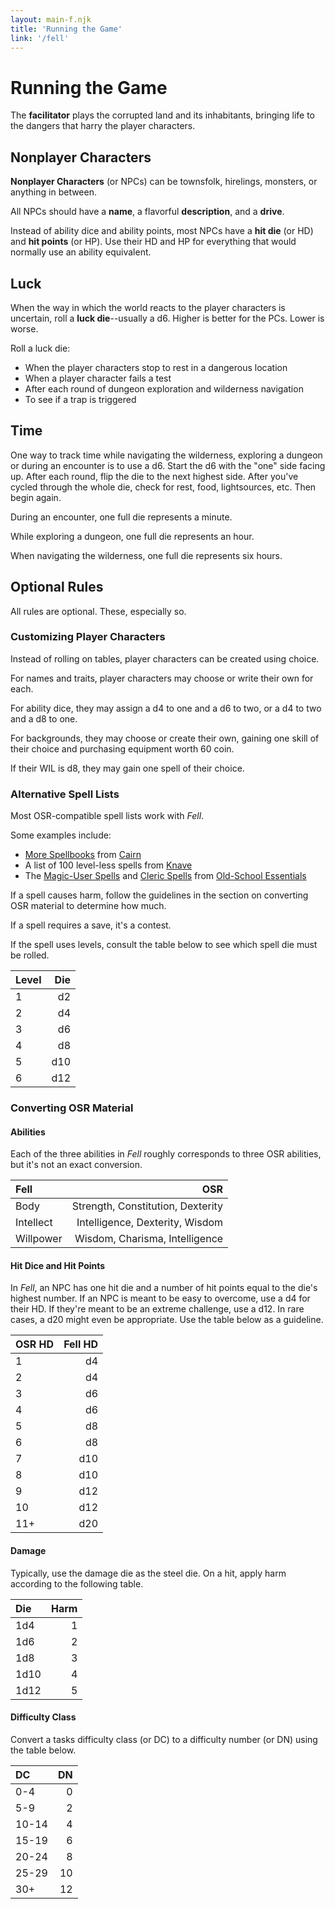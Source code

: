 ```yaml
---
layout: main-f.njk
title: 'Running the Game'
link: '/fell'
---
```


# Running the Game

The **facilitator** plays the corrupted land and its inhabitants, bringing life to the dangers that harry the player characters.

## Nonplayer Characters

**Nonplayer Characters** (or NPCs) can be townsfolk, hirelings, monsters, or anything in between.

All NPCs should have a **name**, a flavorful **description**, and a **drive**.

Instead of ability dice and ability points, most NPCs have a **hit die** (or HD) and **hit points** (or HP). Use their HD and HP for everything that would normally use an ability equivalent.

## Luck

When the way in which the world reacts to the player characters is uncertain, roll a **luck die**--usually a d6. Higher is better for the PCs. Lower is worse.

Roll a luck die:

- When the player characters stop to rest in a dangerous location
- When a player character fails a test
- After each round of dungeon exploration and wilderness navigation
- To see if a trap is triggered

## Time

One way to track time while navigating the wilderness, exploring a dungeon or during an encounter is to use a d6. Start the d6 with the "one" side facing up. After each round, flip the die to the next highest side. After you've cycled through the whole die, check for rest, food, lightsources, etc. Then begin again.

During an encounter, one full die represents a minute.

While exploring a dungeon, one full die represents an hour.

When navigating the wilderness, one full die represents six hours.

## Optional Rules

All rules are optional. These, especially so.

### Customizing Player Characters

Instead of rolling on tables, player characters can be created using choice.

For names and traits, player characters may choose or write their own for each.

For ability dice, they may assign a d4 to one and a d6 to two, or a d4 to two and a d8 to one.

For backgrounds, they may choose or create their own, gaining one skill of their choice and purchasing equipment worth 60 coin.

If their WIL is d8, they may gain one spell of their choice.

### Alternative Spell Lists

Most OSR-compatible spell lists work with *Fell*.

Some examples include:

- [More Spellbooks](https://cairnrpg.com/resources/more-spellbooks/) from [Cairn](https://cairnrpg.com/)
- A list of 100 level-less spells from [Knave](https://questingbeast.itch.io/knave)
- The [Magic-User Spells](https://oldschoolessentials.necroticgnome.com/srd/index.php/Magic-User_Spells) and [Cleric Spells](https://oldschoolessentials.necroticgnome.com/srd/index.php/Cleric_Spells) from [Old-School Essentials](https://oldschoolessentials.necroticgnome.com/srd/index.php/Main_Page)

If a spell causes harm, follow the guidelines in the section on converting OSR material to determine how much.

If a spell requires a save, it's a contest.

If the spell uses levels, consult the table below to see which spell die must be rolled.

Level|Die
:--|--:
1|d2
2|d4
3|d6
4|d8
5|d10
6|d12

### Converting OSR Material

#### Abilities

Each of the three abilities in *Fell* roughly corresponds to three OSR abilities, but it's not an exact conversion.

Fell|OSR
:--|--:
Body|Strength, Constitution, Dexterity
Intellect|Intelligence, Dexterity, Wisdom
Willpower|Wisdom, Charisma, Intelligence

#### Hit Dice and Hit Points

In *Fell*, an NPC has one hit die and a number of hit points equal to the die's highest number. If an NPC is meant to be easy to overcome, use a d4 for their HD. If they're meant to be an extreme challenge, use a d12. In rare cases, a d20 might even be appropriate. Use the table below as a guideline.

OSR HD|Fell HD
:--|--:
1|d4
2|d4
3|d6
4|d6
5|d8
6|d8
7|d10
8|d10
9|d12
10|d12
11+|d20

#### Damage

Typically, use the damage die as the steel die. On a hit, apply harm according to the following table.

Die|Harm
:--|--:
1d4|1
1d6|2
1d8|3
1d10|4
1d12|5

#### Difficulty Class

Convert a tasks difficulty class (or DC) to a difficulty number (or DN) using the table below.

DC|DN
:--|--:
0-4|0
5-9|2
10-14|4
15-19|6
20-24|8
25-29|10
30+|12
